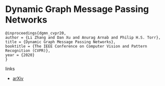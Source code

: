 # Dynamic Graph Message Passing Networks

```
@inproceedings{dgmn_cvpr20,
author = {Li Zhang and Dan Xu and Anurag Arnab and Philip H.S. Torr},
title = {Dynamic Graph Message Passing Networks},
booktitle = {The IEEE Conference on Computer Vision and Pattern Recognition (CVPR)},
year = {2020}
}
```

links
- [arXiv](https://arxiv.org/abs/1908.06955)

